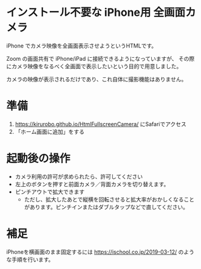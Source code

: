 # インストール不要な iPhone用 全画面カメラ
iPhone でカメラ映像を全画面表示させようというHTMLです。

Zoom の画面共有で iPhone/iPad に接続できるようになっていますが、
その際にカメラ映像をなるべく全画面で表示したいという目的で用意しました。

カメラの映像が表示されるだけであり、これ自体に撮影機能はありません。


# 準備
1. https://kirurobo.github.io/HtmlFullscreenCamera/ にSafariでアクセス
2. 「ホーム画面に追加」をする


# 起動後の操作
* カメラ利用の許可が求められたら、許可してください
* 左上のボタンを押すと前面カメラ／背面カメラを切り替えます。
* ピンチアウトで拡大できます
  * ただし、拡大したあとで縦横を回転させると拡大率がおかしくなることがあります。ピンチインまたはダブルタップなどで直してください。


# 補足
iPhoneを横画面のまま固定するには https://ischool.co.jp/2019-03-12/ のような手順を行います。
